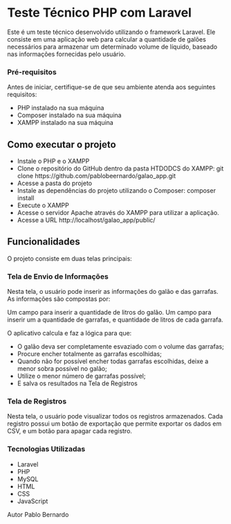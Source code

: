 <h1>Teste Técnico PHP com Laravel</h1>
Este é um teste técnico desenvolvido utilizando o framework Laravel. Ele consiste em uma aplicação web para calcular a quantidade de galões necessários para armazenar um determinado volume de líquido, baseado nas informações fornecidas pelo usuário.
<br>
<h3>Pré-requisitos</h3>
Antes de iniciar, certifique-se de que seu ambiente atenda aos seguintes requisitos:
<ul>
    <li>PHP instalado na sua máquina</li>
    <li>Composer instalado na sua máquina</li>
    <li>XAMPP instalado na sua máquina</li>
</ul>    

<h2>Como executar o projeto</h2>

<ul>
    <li>Instale o PHP e o XAMPP</li>
    <li>Clone o repositório do GitHub dentro da pasta HTDODCS do XAMPP: git clone https://github.com/pablobeernardo/galao_app.git</li>
    <li>Acesse a pasta do projeto</li>
    <li>Instale as dependências do projeto utilizando o Composer: composer install</li>
    <li>Execute o XAMPP</li>
    <li>Acesse o servidor Apache através do XAMPP para utilizar a aplicação.</li>
    <li>Acesse a URL http://localhost/galao_app/public/</li>
</ul>
<h2>Funcionalidades</h2>
O projeto consiste em duas telas principais:

<h3>Tela de Envio de Informações</h3>
Nesta tela, o usuário pode inserir as informações do galão e das garrafas. As informações são compostas por:

Um campo para inserir a quantidade de litros do galão.
Um campo para inserir um a quantidade de garrafas, e quantidade de litros de cada garrafa.

O aplicativo calcula e faz a lógica para que:
<ul>
<li>O galão deva ser completamente esvaziado com o volume das garrafas;</li>
<li>Procure encher totalmente as garrafas escolhidas;</li>
<li>Quando não for possível encher todas garrafas escolhidas, deixe a menor sobra possível no galão;</li>
<li>Utilize o menor número de garrafas possível;</li>
<li>E salva os resultados na Tela de Registros</li>
</ul>

<h3>Tela de Registros</h3>
Nesta tela, o usuário pode visualizar todos os registros armazenados. Cada registro possui um botão de exportação que permite exportar os dados em CSV, e um botão para apagar cada registro.

<h3>Tecnologias Utilizadas</h3>
<ul>
    <li>Laravel</li>
    <li>PHP</li>
    <li>MySQL</li>
    <li>HTML</li>
    <li>CSS</li>
    <li>JavaScript</li>
</ul>

Autor
Pablo Bernardo
